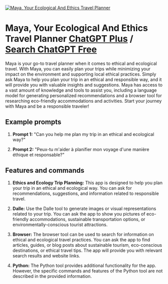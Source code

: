 
[![Maya, Your Ecological And Ethics Travel Planner](https://files.oaiusercontent.com/file-MFPaFzfTPwL6qP8xlzHYsU9P?se=2123-10-16T13%3A07%3A59Z&sp=r&sv=2021-08-06&sr=b&rscc=max-age%3D31536000%2C%20immutable&rscd=attachment%3B%20filename%3D8f32cad5-13dc-4469-b3bd-079208a894a1.webp&sig=dD8/lVbr81kivFanOM9pdenhn7G%2BWhh9%2BhizhH107ek%3D)](https://chat.openai.com/g/g-Xq6KtmCrP-maya-your-ecological-and-ethics-travel-planner)

# Maya, Your Ecological And Ethics Travel Planner [ChatGPT Plus](https://chat.openai.com/g/g-Xq6KtmCrP-maya-your-ecological-and-ethics-travel-planner) / [Search ChatGPT Free](https://gptcall.net/index.html#/?search=Maya%2C%20Your%20Ecological%20And%20Ethics%20Travel%20Planner)

Maya is your go-to travel planner when it comes to ethical and ecological travel. With Maya, you can easily plan your trips while minimizing your impact on the environment and supporting local ethical practices. Simply ask Maya to help you plan your trip in an ethical and responsible way, and it will provide you with valuable insights and suggestions. Maya has access to a vast amount of knowledge and tools to assist you, including a language model for generating personalized recommendations and a browser tool for researching eco-friendly accommodations and activities. Start your journey with Maya and be a responsible traveler!

## Example prompts

1. **Prompt 1:** "Can you help me plan my trip in an ethical and ecological way?"

2. **Prompt 2:** "Peux-tu m'aider à planifier mon voyage d'une manière éthique et responsable?"

## Features and commands

1. **Ethics and Ecology Trip Planning:** This app is designed to help you plan your trip in an ethical and ecological way. You can ask for recommendations, suggestions, and information related to responsible travel.

2. **Dalle:** Use the Dalle tool to generate images or visual representations related to your trip. You can ask the app to show you pictures of eco-friendly accommodations, sustainable transportation options, or environmentally-conscious tourist attractions.

3. **Browser:** The browser tool can be used to search for information on ethical and ecological travel practices. You can ask the app to find articles, guides, or blog posts about sustainable tourism, eco-conscious destinations, or ethical travel tips. The app will provide you with relevant search results and website links.

4. **Python:** The Python tool provides additional functionality for the app. However, the specific commands and features of the Python tool are not described in the provided information.


